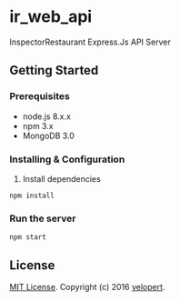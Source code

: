 # ir_web_api
InspectorRestaurant Express.Js API Server

## Getting Started
### Prerequisites
- node.js 8.x.x
- npm 3.x
- MongoDB 3.0

### Installing & Configuration
1) Install dependencies
```
npm install
```

### Run the server
```
npm start
```

## License
[MIT License](http://opensource.org/licenses/MIT).
Copyright (c) 2016 [velopert](https://www.velopert.com/).

